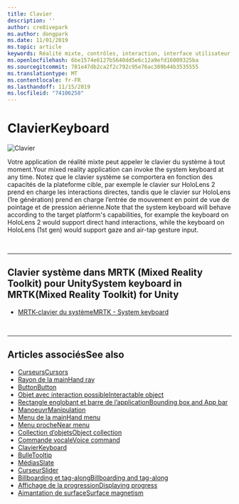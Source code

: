 ```yaml
---
title: Clavier
description: ''
author: cre8ivepark
ms.author: dongpark
ms.date: 11/01/2019
ms.topic: article
keywords: Réalité mixte, contrôles, interaction, interface utilisateur, expérience utilisateur
ms.openlocfilehash: 6be1574e6127b5640dd5e6c12a9efd16009325ba
ms.sourcegitcommit: 781e47db2ca2f2c792c95e76ac309b44b3535555
ms.translationtype: MT
ms.contentlocale: fr-FR
ms.lasthandoff: 11/15/2019
ms.locfileid: "74106258"
---
```

# <a name="keyboard"></a><span data-ttu-id="3130a-103">Clavier</span><span class="sxs-lookup"><span data-stu-id="3130a-103">Keyboard</span></span>

![Clavier](images/UX/UX_Hero_Keyboard.jpg)

<span data-ttu-id="3130a-105">Votre application de réalité mixte peut appeler le clavier du système à tout moment.</span><span class="sxs-lookup"><span data-stu-id="3130a-105">Your mixed reality application can invoke the system keyboard at any time.</span></span> <span data-ttu-id="3130a-106">Notez que le clavier système se comportera en fonction des capacités de la plateforme cible, par exemple le clavier sur HoloLens 2 prend en charge les interactions directes, tandis que le clavier sur HoloLens (1re génération) prend en charge l’entrée de mouvement en point de vue de pointage et de pression aérienne.</span><span class="sxs-lookup"><span data-stu-id="3130a-106">Note that the system keyboard will behave according to the target platform's capabilities, for example the keyboard on HoloLens 2 would support direct hand interactions, while the keyboard on HoloLens (1st gen) would support gaze and air-tap gesture input.</span></span>


<br>

---

## <a name="system-keyboard-in-mrtkmixed-reality-toolkit-for-unity"></a><span data-ttu-id="3130a-107">Clavier système dans MRTK (Mixed Reality Toolkit) pour Unity</span><span class="sxs-lookup"><span data-stu-id="3130a-107">System keyboard in MRTK(Mixed Reality Toolkit) for Unity</span></span>

* [<span data-ttu-id="3130a-108">MRTK-clavier du système</span><span class="sxs-lookup"><span data-stu-id="3130a-108">MRTK - System keyboard</span></span>](https://microsoft.github.io/MixedRealityToolkit-Unity/Documentation/README_SystemKeyboard.html)

<br>

---

## <a name="see-also"></a><span data-ttu-id="3130a-109">Articles associés</span><span class="sxs-lookup"><span data-stu-id="3130a-109">See also</span></span>

* [<span data-ttu-id="3130a-110">Curseurs</span><span class="sxs-lookup"><span data-stu-id="3130a-110">Cursors</span></span>](cursors.md)
* [<span data-ttu-id="3130a-111">Rayon de la main</span><span class="sxs-lookup"><span data-stu-id="3130a-111">Hand ray</span></span>](point-and-commit.md)
* [<span data-ttu-id="3130a-112">Button</span><span class="sxs-lookup"><span data-stu-id="3130a-112">Button</span></span>](button.md)
* [<span data-ttu-id="3130a-113">Objet avec interaction possible</span><span class="sxs-lookup"><span data-stu-id="3130a-113">Interactable object</span></span>](interactable-object.md)
* [<span data-ttu-id="3130a-114">Rectangle englobant et barre de l’application</span><span class="sxs-lookup"><span data-stu-id="3130a-114">Bounding box and App bar</span></span>](app-bar-and-bounding-box.md)
* [<span data-ttu-id="3130a-115">Manoeuvr</span><span class="sxs-lookup"><span data-stu-id="3130a-115">Manipulation</span></span>](direct-manipulation.md)
* [<span data-ttu-id="3130a-116">Menu de la main</span><span class="sxs-lookup"><span data-stu-id="3130a-116">Hand menu</span></span>](hand-menu.md)
* [<span data-ttu-id="3130a-117">Menu proche</span><span class="sxs-lookup"><span data-stu-id="3130a-117">Near menu</span></span>](near-menu.md)
* [<span data-ttu-id="3130a-118">Collection d’objets</span><span class="sxs-lookup"><span data-stu-id="3130a-118">Object collection</span></span>](object-collection.md)
* [<span data-ttu-id="3130a-119">Commande vocale</span><span class="sxs-lookup"><span data-stu-id="3130a-119">Voice command</span></span>](voice-input.md)
* [<span data-ttu-id="3130a-120">Clavier</span><span class="sxs-lookup"><span data-stu-id="3130a-120">Keyboard</span></span>](keyboard.md)
* [<span data-ttu-id="3130a-121">Bulle</span><span class="sxs-lookup"><span data-stu-id="3130a-121">Tooltip</span></span>](tooltip.md)
* [<span data-ttu-id="3130a-122">Médias</span><span class="sxs-lookup"><span data-stu-id="3130a-122">Slate</span></span>](slate.md)
* [<span data-ttu-id="3130a-123">Curseur</span><span class="sxs-lookup"><span data-stu-id="3130a-123">Slider</span></span>](slider.md)
* [<span data-ttu-id="3130a-124">Billboarding et tag-along</span><span class="sxs-lookup"><span data-stu-id="3130a-124">Billboarding and tag-along</span></span>](billboarding-and-tag-along.md)
* [<span data-ttu-id="3130a-125">Affichage de la progression</span><span class="sxs-lookup"><span data-stu-id="3130a-125">Displaying progress</span></span>](progress.md)
* [<span data-ttu-id="3130a-126">Aimantation de surface</span><span class="sxs-lookup"><span data-stu-id="3130a-126">Surface magnetism</span></span>](surface-magnetism.md)